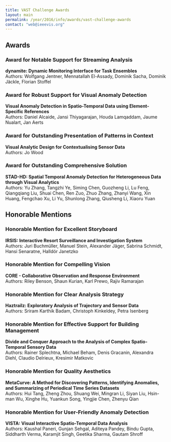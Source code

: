 ```yaml
---
title: VAST Challenge Awards
layout: main
permalink: /year/2016/info/awards/vast-challenge-awards
contact: "web@ieeevis.org"
---
```


## Awards

### Award for Notable Support for Streaming Analysis

**dynamite: Dynamic Monitoring Interface for Task Ensembles**
<br/>
Authors: Wolfgang Jentner, Mennatallah El-Assady, Dominik Sacha, Dominik Jäckle, Florian Stoffel

### Award for Robust Support for Visual Anomaly Detection

**Visual Anomaly Detection in Spatio-Temporal Data using Element-Specific References**
<br/>
Authors: Daniel Alcaide, Jansi Thiyagarajan, Houda Lamqaddam, Jaume Nualart, Jan Aerts

### Award for Outstanding Presentation of Patterns in Context

**Visual Analytic Design for Contextualising Sensor Data**
<br/>
Authors: Jo Wood

### Award for Outstanding Comprehensive Solution

**STAD-HD: Spatial Temporal Anomaly Detection for Heterogeneous Data through Visual Analytics**
<br/>
Authors: Yu Zhang, Tangzhi Ye, Siming Chen, Guozheng Li, Lu Feng, Qiangqiang Liu, Shuai Chen, Ren Zuo, Zhuo Zhang, Zhanyi Wang, Xin Huang, Fengchao Xu, Li Yu, Shunlong Zhang, Qiusheng Li, Xiaoru Yuan 

## Honorable Mentions

### Honorable Mention for Excellent Storyboard

**IRSIS: Interactive Resort Surveillance and Investigation System**
<br/>
Authors: Juri Buchmüller, Manuel Stein, Alexander Jäger, Sabrina Schmidt, Hansi Senaratne, Halldór Janetzko

### Honorable Mention for Compelling Vision

**CORE - Collaborative Observation and Response Environment**
<br/>
Authors: Riley Benson, Shaun Kurian, Karl Prewo, Rajiv Ramarajan

### Honorable Mention for Clear Analysis Strategy

**Haztrailz: Exploratory Analysis of Trajectory and Sensor Data**
<br/>
Authors: Sriram Karthik Badam, Christoph Kinkeldey, Petra Isenberg

### Honorable Mention for Effective Support for Building Management

**Divide and Conquer Approach to the Analysis of Complex Spatio-Temporal Sensory Data**
<br/>
Authors: Rainer Splechtna, Michael Beham, Denis Gracanin, Alexandra Diehl, Claudio Delrieux, Kresimir Matkovic

### Honorable Mention for Quality Aesthetics

**MetaCurve: A Method for Discovering Patterns, Identifying Anomalies, and Summarizing of Periodical Time Series Datasets**
<br/>
Authors: Hui Tang, Zheng Zhou, Shuang Wei, Mingran Li, Siyan Liu, Hsin-man Wu, Xinghe Hu, Yuankun Song, Yingjie Chen, Zhenyu Qian

### Honorable Mention for User-Friendly Anomaly Detection

**VISTA: Visual Interactive Spatio-Temporal Data Analysis**
<br/>
Authors: Kaushal Paneri, Gunjan Sehgal, Aditeya Pandey, Bindu Gupta, Siddharth Verma, Karamjit Singh, Geetika Sharma, Gautam Shroff
